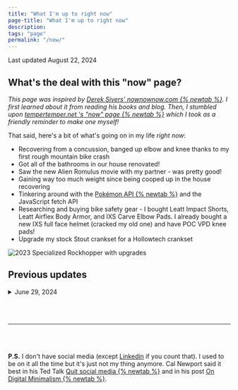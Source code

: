 ```yaml
---
title: "What I'm up to right now"
page-title: "What I'm up to right now"
description:
tags: "page"
permalink: "/now/"
---
```


<span class="font-mono text-xl text-stone-600 sm:text-2xl dark:text-stone-300">Last updated August 22, 2024</span>

## What's the deal with this "now" page?

_This page was inspired by <a href="https://nownownow.com/about" target="_blank">Derek Sivers’ nownownow.com {% newtab %}</a>. I first learned about it from reading his books and blog. Then, I stumbled upon <a href="https://www.tempertemper.net/now" target="_blank">tempertemper.net 's "now" page {% newtab %}</a> which I took as a friendly reminder to make one myself!_

That said, here's a bit of what's going on in my life _right now_:

- Recovering from a concussion, banged up elbow and knee thanks to my first rough mountain bike crash
- Got all of the bathrooms in our house renovated!
- Saw the new Alien Romulus movie with my partner - was pretty good!
- Gaining way too much weight since being cooped up in the house recovering
- Tinkering around with the <a href="https://pokeapi.co/" target="_blank">Pokémon API {% newtab %}</a> and the JavaScript fetch API
- Researching and buying bike safety gear - I bought Leatt Impact Shorts, Leatt Airflex Body Armor, and IXS Carve Elbow Pads. I already bought a new IXS full face helmet (cracked my old one) and have POC VPD knee pads!
- Upgrade my stock Stout crankset for a Hollowtech crankset

<section>
<img src="/img/2024-0831-rockhopper.jpg" alt="2023 Specialized Rockhopper with upgrades" />
</section>

## Previous updates

<details class="border-stone-200 dark:border-stone-700">
 <summary>June 29, 2024</summary>

- Taking up a new hobby, mountain biking, for the last few months
- Upgrading my 2023 Specialized Rockhopper Sport bike - so far I've added a dropper post, new stem and carbon stem spacers, handlebars, grips, and most recently, tires and a new fork
- Working on perfecting thin, crispy homemade pizza made with a high protein dough mixture of vital wheat gluten and King Arthur flour
- Getting more steps in with my new walking pad
- Watching _all_ of the Aliens movies with my partner Jeff
- Learning more about <a href="https://www.11ty.dev/" target="_blank">Eleventy {% newtab %}</a>

</details>

<hr aria-hidden="true" style="margin: 4rem 0;" />

**P.S.** I don't have social media (except [Linkedin](https://www.linkedin.com/in/caseyocampo/) if you count that). I used to be on it all the time but it's just not my thing anymore. Cal Newport said it best in his Ted Talk <a href="https://www.youtube.com/watch?v=3E7hkPZ-HTk" target="_blank">Quit social media {% newtab %}</a> and in his post <a href="https://calnewport.com/on-digital-minimalism/" target="_blank">On Digital Minimalism {% newtab %}</a>.
